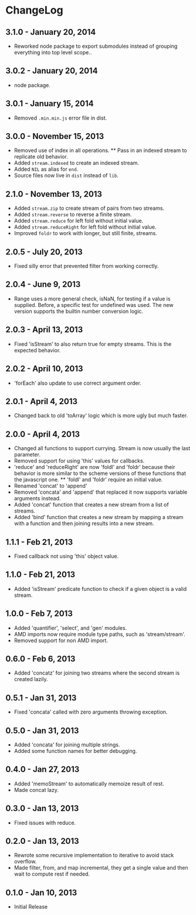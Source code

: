 # ChangeLog #

## 3.1.0 - January 20, 2014
* Reworked node package to export submodules instead of grouping everything into
  top level scope..

## 3.0.2 - January 20, 2014
* node package.

## 3.0.1 - January 15, 2014
* Removed `.min.min.js` error file in dist.

## 3.0.0 - November 15, 2013
* Removed use of index in all operations.
** Pass in an indexed stream to replicate old behavior.
* Added `stream.indexed` to create an indexed stream.
* Added `NIL` as alias for `end`.
* Source files now live in `dist` instead of `lib`.

## 2.1.0 - November 13, 2013
* Added `stream.zip` to create stream of pairs from two streams.
* Added `stream.reverse` to reverse a finite stream.
* Added `stream.reduce` for left fold without initial value.
* Added `stream.reduceRight` for left fold without initial value.
* Improved `foldr` to work with longer, but still finite, streams.

## 2.0.5 - July 20, 2013
* Fixed silly error that prevented filter from working correctly.

## 2.0.4 - June 9, 2013
* Range uses a more general check, isNaN, for testing if a value is supplied.
  Before, a specific test for undefined was used. The new version supports
  the builtin number conversion logic.

## 2.0.3 - April 13, 2013
* Fixed 'isStream' to also return true for empty streams. This is the expected
  behavior.

## 2.0.2 - April 10, 2013
* 'forEach' also update to use correct argument order.

## 2.0.1 - April 4, 2013
* Changed back to old 'toArray' logic which is more ugly but much faster.

## 2.0.0 - April 4, 2013
* Changed all functions to support currying. Stream is now usually the last parameter.
* Removed support for using 'this' values for callbacks.
* 'reduce' and 'reduceRight' are now 'foldl' and 'foldr' because their behavior
  is more similar to the scheme versions of these functions that the javascript one.
** 'foldl' and 'foldr' require an initial value.
* Renamed 'concat' to 'append'
* Removed 'concata' and 'append' that replaced it now supports variable arguments instead.
* Added 'concat' function that creates a new stream from a list of streams.
* Added 'bind' function that creates a new stream by mapping a stream with a
  function and then joining results into a new stream.

## 1.1.1 - Feb 21, 2013
* Fixed callback not using 'this' object value.

## 1.1.0 - Feb 21, 2013
* Added 'isStream' predicate function to check if a given object is a valid stream.

## 1.0.0 - Feb 7, 2013
* Added 'quantifier', 'select', and 'gen' modules.
* AMD imports now require module type paths, such as 'stream/stream'.
* Removed support for non AMD import.

## 0.6.0 - Feb 6, 2013 ##
* Added 'concatz' for joining two streams where the second stream is created lazily.

## 0.5.1 - Jan 31, 2013 ##
* Fixed 'concata' called with zero arguments throwing exception.

## 0.5.0 - Jan 31, 2013 ##
* Added 'concata' for joining multiple strings.
* Added some function names for better debugging.

## 0.4.0 - Jan 27, 2013 ##
* Added 'memoStream' to automatically memoize result of rest.
* Made concat lazy.

## 0.3.0 - Jan 13, 2013 ##
* Fixed issues with reduce.

## 0.2.0 - Jan 13, 2013 ##
* Rewrote some recursive implementation to iterative to avoid stack overflow.
* Made filter, from, and map incremental, they get a single value and then wait
  to compute rest if needed.

## 0.1.0 - Jan 10, 2013 ##
* Initial Release
